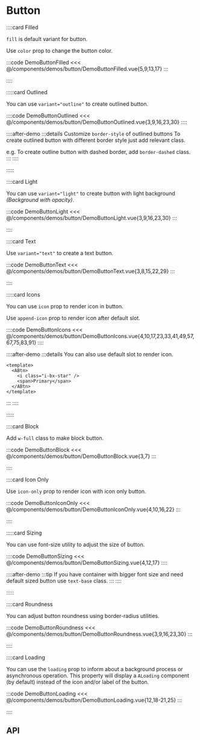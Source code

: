 <script lang="ts" setup>
import api from '@virgo-ui/vue/component-meta/ABtn.json';
</script>

# Button

<!-- 👉 Filled -->
::::card Filled

`fill` is default variant for button.

Use `color` prop to change the button color.

:::code DemoButtonFilled
<<< @/components/demos/button/DemoButtonFilled.vue{5,9,13,17}
:::

::::

<!-- 👉 Outlined -->
:::::card Outlined

You can use `variant="outline"` to create outlined button.

::::code DemoButtonOutlined
<<< @/components/demos/button/DemoButtonOutlined.vue{3,9,16,23,30}
::::

::::after-demo
:::details Customize `border-style` of outlined buttons
To create outlined button with different border style just add relevant class.

e.g. To create outline button with dashed border, add `border-dashed` class.
:::
::::

:::::

<!-- 👉 Light -->
::::card Light

You can use `variant="light"` to create button with light background _(Background with opacity)_.

:::code DemoButtonLight
<<< @/components/demos/button/DemoButtonLight.vue{3,9,16,23,30}
:::

::::

<!-- 👉 Text -->
::::card Text

Use `variant="text"` to create a text button.

:::code DemoButtonText
<<< @/components/demos/button/DemoButtonText.vue{3,8,15,22,29}
:::

::::

<!-- 👉 Icons -->
:::::card Icons

You can use `icon` prop to render icon in button.

Use `append-icon` prop to render icon after default slot.

::::code DemoButtonIcons
<<< @/components/demos/button/DemoButtonIcons.vue{4,10,17,23,33,41,49,57,67,75,83,91}
::::

::::after-demo
:::details You can also use default slot to render icon.

```vue{3}
<template>
  <ABtn>
    <i class="i-bx-star" />
    <span>Primary</span>
  </ABtn>
</template>
```

:::
::::

:::::

<!-- 👉 Block -->
::::card Block

Add `w-full` class to make block button.

:::code DemoButtonBlock
<<< @/components/demos/button/DemoButtonBlock.vue{3,7}
:::

::::

<!-- 👉 Icon Only -->
::::card Icon Only

Use `icon-only` prop to render icon with icon only button.

:::code DemoButtonIconOnly
<<< @/components/demos/button/DemoButtonIconOnly.vue{4,10,16,22}
:::

::::

<!-- 👉 Sizing -->
:::::card Sizing

You can use font-size utility to adjust the size of button.

::::code DemoButtonSizing
<<< @/components/demos/button/DemoButtonSizing.vue{4,12,17}
::::

::::after-demo
:::tip
If you have container with bigger font size and need default sized button use `text-base` class.
:::
::::

:::::

<!-- 👉 Roundness -->
::::card Roundness

You can adjust button roundness using border-radius utilities.

:::code DemoButtonRoundness
<<< @/components/demos/button/DemoButtonRoundness.vue{3,9,16,23,30}
:::

::::

<!-- 👉 Loading -->
::::card Loading

You can use the `loading` prop to inform about a background process or asynchronous operation.
This property will display a `ALoading` component (by default) instead of the icon and/or label of the button.

:::code DemoButtonLoading
<<< @/components/demos/button/DemoButtonLoading.vue{12,18-21,25}
:::

::::

<!-- 👉 API -->
## API

<Api title="Button" :api="api"></Api>
